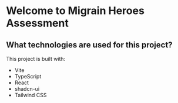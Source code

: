 # Welcome to Migrain Heroes Assessment

## What technologies are used for this project?

This project is built with:

- Vite
- TypeScript
- React
- shadcn-ui
- Tailwind CSS
